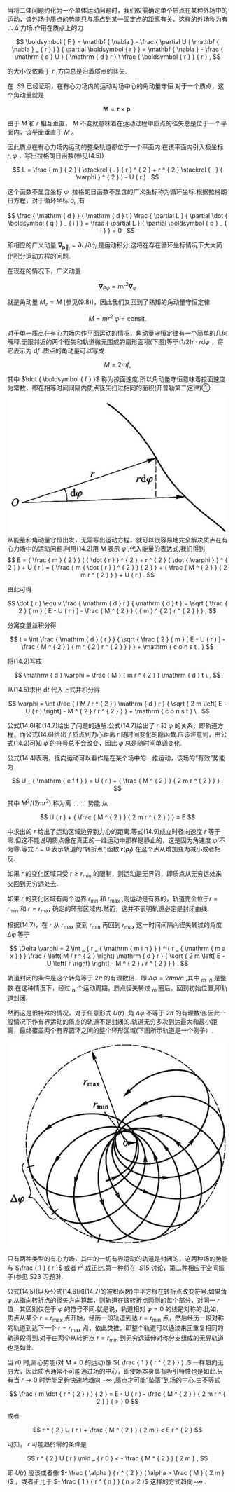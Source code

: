 当将二体问题约化为一个单体运动问题时，我们仅需确定单个质点在某种外场中的运动，该外场中质点的势能只与质点到某一固定点的距离有关，这样的外场称为有 $\therefore \Delta$ 力场.作用在质点上的力

$$
\boldsymbol { F } = \mathbf { \nabla } - \frac { \partial U ( \mathbf { \nabla } _ { r } ) } { \partial \boldsymbol { r } } = \mathbf { \nabla } - \frac { \mathrm { d } U } { \mathrm { d } r } \ \frac { \boldsymbol { r } } { r } ,
$$

的大小仅依赖于 $r$ ,方向总是沿着质点的径矢.

在 $\ S 9$ 已经证明，在有心力场内的运动对场中心的角动量守恒.对于一个质点，这个角动量就是

$$
\pmb { M } = \pmb { r } \times \pmb { p } .
$$

由于 $M$ 和 $r$ 相互垂直， $M$ 不变就意味着在运动过程中质点的径矢总是位于一个平面内，该平面垂直于 $M$ 。

因此质点在有心力场内运动的整条轨道都位于一个平面内.在该平面内引入极坐标 $r , \varphi$ ，写出拉格朗日函数(参见(4.5))

$$
L = \frac { m } { 2 } ( \stackrel { . } { r } ^ { 2 } + r ^ { 2 } \stackrel { . } { \varphi } ^ { 2 } ) - U ( r ) .
$$

这个函数不显含坐标 $\varphi$ .拉格朗日函数不显含的广义坐标称为循环坐标.根据拉格朗日方程，对于循环坐标 $q _ { \imath }$ ,有

$$
\frac { \mathrm { d } } { \mathrm { d } t } \frac { \partial L } { \partial \dot { \boldsymbol { q } } _ { i } } = \frac { \partial L } { \partial \boldsymbol { q } _ { i } } = 0 ,
$$

即相应的广义动量 $\mathbf { \nabla } _ { \mathbf { \vec { p } } _ { i } } = \partial L / \partial \dot { q } _ { i }$ 是运动积分.这将在存在循环坐标情况下大大简化积分运动方程的问题.

在现在的情况下，广义动量

$$
\mathbf { \nabla } _ { P \varphi } = m r ^ { 2 } \mathbf { \nabla } _ { \varphi }
$$

就是角动量 $M _ { z } = M$ (参见(9.8))，因此我们又回到了熟知的角动量守恒定律

$$
M = m r ^ { 2 } \ { \dot { \varphi } } = \mathrm { c o n s i t . }
$$

对于单一质点在有心力场内作平面运动的情况，角动量守恒定律有一个简单的几何解释.无限邻近的两个径矢和轨道微元围成的扇形面积(下图)等于$( 1 / 2 ) { r } \cdot { r } { \mathrm { d } } { \varphi }$ ，将它表示为 $\mathrm { d } f$ .质点的角动量可以写成

$$
M = 2 m { \dot { f } } ,
$$

其中 $\dot { \boldsymbol { f } }$ 称为掠面速度.所以角动量守恒意味着掠面速度为常数，即在相等时间间隔内质点径矢扫过相同的面积(开普勒第二定律)①.

![](images/dae7fe74351c58aabcb9a65aac157bd527390ef443db4031523a4877abbc34d7.jpg)  
从能量和角动量守恒出发，无需写出运动方程，就可以很容易地完全解决质点在有心力场中的运动问题.利用(14.2)用 $M$ 表示 $\dot { \varphi }$ ,代入能量的表达式,我们得到
$$
E = { \frac { m } { 2 } } ( { \dot { r } } ^ { 2 } + r ^ { 2 } { \dot { \varphi } } ^ { 2 } ) + U ( r ) = { \frac { m { \dot { r } } ^ { 2 } } { 2 } } + { \frac { M ^ { 2 } } { 2 m r ^ { 2 } } } + U ( r ) .
$$

由此可得

$$
\dot { r } \equiv \frac { \mathrm { d } r } { \mathrm { d } t } = \sqrt { \frac { 2 } { m } [ E - U ( r ) ] - \frac { M ^ { 2 } } { { m } ^ { 2 } r ^ { 2 } } } ,
$$

分离变量並积分得

$$
t = \int \frac { \mathrm { d } { r } } { \sqrt { \frac { 2 } { m } [ E - U ( r ) ] - \frac { M ^ { 2 } } { m ^ { 2 } r ^ { 2 } } } } + \mathrm { c o n s t . }
$$

将(14.2)写成

$$
\mathrm { d } \varphi = \frac { M } { m r ^ { 2 } } \mathrm { d } t \ ,
$$

从(14.5)求出 $\mathrm { d } t$ 代入上式并积分得

$$
\varphi = \int \frac { ( M / r ^ { 2 } ) \mathrm { d } r } { \sqrt { 2 m \left[ E - U ( r ) \right] - M ^ { 2 } / r ^ { 2 } } } + \mathrm { c o n s t } \ .
$$

公式(14.6)和(14.7)给出了问题的通解.公式(14.7)给出了 $r$ 和 $\varphi$ 的关系，即轨道方程，而公式(14.6)给出了质点到力心距离 $r$ 随时间变化的隐函数.应该注意到，由公式(14.2)可知 $\dot { \varphi }$ 的符号总不会改变，因此 $\varphi$ 总是随时间单调变化.

公式(14.4)表明，径向运动可以看作是在某个场中的一维运动，该场的“有效”势能为

$$
U _ { \mathrm { e f f } } = U ( r ) + { \frac { M ^ { 2 } } { 2 m r ^ { 2 } } } .
$$

其中 $M ^ { 2 } / ( 2 m r ^ { 2 } )$ 称为离 $\therefore \because$ 势能.从

$$
U ( r ) + { \frac { M ^ { 2 } } { 2 m r ^ { 2 } } } = E
$$

中求出的 $r$ 给出了运动区域边界到力心的距离.等式(14.9)成立时径向速度 $\dot { r }$ 等于零.但这不能说明质点像在真正的一维运动中那样是静止的，这是因为角速度 $\dot { \varphi }$ 不为零.等式 $\dot { r } = 0$ 表示轨道的“转折点”,函数 $\boldsymbol { r } \left( \boldsymbol { \mathbf { \rho } } _ { t } \right)$ 在这个点从增加变为减小或者相反.

如果 $r$ 的变化区域只受 $r \geqslant r _ { \operatorname* { m i n } }$ 的限制，则运动是无界的，即质点从无穷远处来又回到无穷远处去.

如果 $r$ 的变化区域有两个边界 $r _ { \mathrm { m n } }$ 和 $r _ { \mathrm { m a x } }$ ,则运动是有界的，轨道完全位于$r = r _ { \operatorname* { m i n } }$ 和 $r = r _ { \operatorname* { m a x } }$ 确定的环形区域内.然而，这并不表明轨道必定是封闭曲线.

根据(14.7)，在 $r$ 从 $r _ { \mathrm { m a x } }$ 变到 $r _ { \mathrm { m i n } }$ 再回到 $r _ { \mathrm { m a x } }$ 这一时间间隔內径矢转过的角度$\Delta \varphi$ 等于

$$
\Delta \varphi = 2 \int _ { r _ { \mathrm { m i n } } } ^ { r _ { \mathrm { m a x } } } \frac { \left( M / r ^ { 2 } \right) \mathrm { d } r } { \sqrt { 2 m \left[ E - U \left( r \right) \right] - M ^ { 2 } / r ^ { 2 } } } .
$$

轨道封闭的条件是这个转角等于 $2 \pi$ 的有理数倍，即 $\Delta \varphi = 2 \pi m / n$ ,其中 $_ m$ ,$_ n$ 是整数.在这种情况下，经过 $_ { \pmb { n } }$ 个运动周期，质点径矢转过 $_ m$ 圈后，回到初始位置,即轨道封闭.

然而这是很特殊的情况，对于任意形式 $U ( r )$ ,角 $\Delta \varphi$ 不等于 $2 \pi$ 的有理数倍.因此一般情况下作有界运动的质点的轨道不是封闭的.轨道无穷多次到达最大和最小距离，最终覆盖两个有界圆环之间的整个环形区域(下图所示轨道是一个例子）.

![](images/107a4425020c87f037ac06ba215634be3c428c19aaccee7f48b8839bf9145f29.jpg)  


只有两种类型的有心力场，其中的一切有界运动的轨道是封闭的，这两种场的势能与 $\frac { 1 } { r }$ 或者 $r ^ { 2 }$ 成正比.第一种将在 $\ S 1 5$ 讨论，第二种相应于空间振子(参见$\ S 2 3$ 习题3).

公式(14.5)(以及公式(14.6)和(14.7)的被积函数)中平方根在转折点改变符号.如果角 $\varphi$ 从指向转折点的径矢方向算起，则轨道在该转折点两侧的每个部分，对同一 $r$ 值，其区别仅在于 $\varphi$ 的符号不同.就是说，轨道相对 $\varphi = 0$ 的线是对称的.比如，质点从某个 $r = r _ { \operatorname* { m a x } }$ 点开始，经历一段轨道到达 $r = r _ { \operatorname* { m i n } }$ 点，然后经历一段对称的轨道到达下一个 $r = r _ { \operatorname* { m a x } }$ 点，依此类推，即整个轨道可以通过来回重复相同的轨道段得到.对于由两个从转折点 $r = r _ { \operatorname* { m i n } }$ 到无穷远延伸对称分支组成的无界轨道也是如此.

当 $r {  } 0$ 时,离心势能(对 $M { \ne } 0$ 的运动)像 ${ \frac { 1 } { r ^ { 2 } } } .$ 一样趋向无穷大，因此质点通常不可能通过场的中心，即使场本身具有吸引特性也是如此.只有当 $r \to 0$ 时势能足夠快速地趋向 $- \infty$ ,质点才可能“坠落”到场的中心.由不等式

$$
\frac { m \dot { r ^ { 2 } } } { 2 } = E - U ( r ) - \frac { M ^ { 2 } } { 2 m r ^ { 2 } } { > } 0
$$

或者

$$
r ^ { 2 } U ( r ) + \frac { M ^ { 2 } } { 2 m } < E r ^ { 2 }
$$

可知， $r$ 可能趋於零的条件是

$$
r ^ { 2 } U ( r ) \mid _ { r  0 } < - \frac { M ^ { 2 } } { 2 m } ,
$$

即 $U ( r )$ 应该或者像 $-  \frac { \alpha } { r ^ { 2 } } ( \alpha > \frac { M } { 2 m } )$ ，或者正比于 $- \frac { 1 } { r ^ { n } } ( n > 2 )$ 这样的方式趋向$- \infty$ .
